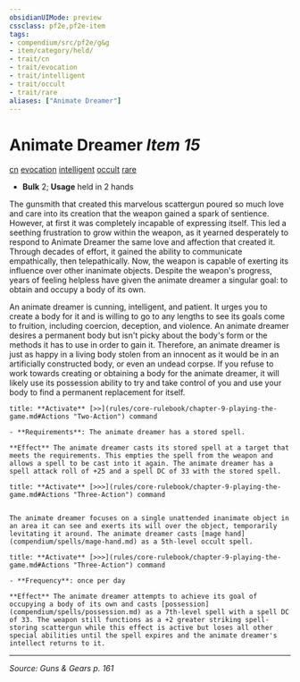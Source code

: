 ```yaml
---
obsidianUIMode: preview
cssclass: pf2e,pf2e-item
tags:
- compendium/src/pf2e/g&g
- item/category/held/
- trait/cn
- trait/evocation
- trait/intelligent
- trait/occult
- trait/rare
aliases: ["Animate Dreamer"]
---
```

# Animate Dreamer *Item 15*  
[cn](rules/traits/cn-b1.md "Chaotic Neutral Alignment Trait")  [evocation](evocation.md "Evocation School Trait")  [intelligent](intelligent-gmg.md "Intelligent Item Trait")  [occult](occult.md "Occult Tradition Trait")  [rare](rare.md "Rare Rarity Trait")  

- **Bulk** 2; **Usage** held in 2 hands

The gunsmith that created this marvelous scattergun poured so much love and care into its creation that the weapon gained a spark of sentience. However, at first it was completely incapable of expressing itself. This led a seething frustration to grow within the weapon, as it yearned desperately to respond to Animate Dreamer the same love and affection that created it. Through decades of effort, it gained the ability to communicate empathically, then telepathically. Now, the weapon is capable of exerting its influence over other inanimate objects. Despite the weapon's progress, years of feeling helpless have given the animate dreamer a singular goal: to obtain and occupy a body of its own.

An animate dreamer is cunning, intelligent, and patient. It urges you to create a body for it and is willing to go to any lengths to see its goals come to fruition, including coercion, deception, and violence. An animate dreamer desires a permanent body but isn't picky about the body's form or the methods it has to use in order to gain it. Therefore, an animate dreamer is just as happy in a living body stolen from an innocent as it would be in an artificially constructed body, or even an undead corpse. If you refuse to work towards creating or obtaining a body for the animate dreamer, it will likely use its possession ability to try and take control of you and use your body to find a permanent replacement for itself.

```ad-embed-ability
title: **Activate** [>>](rules/core-rulebook/chapter-9-playing-the-game.md#Actions "Two-Action") command

- **Requirements**: The animate dreamer has a stored spell.

**Effect** The animate dreamer casts its stored spell at a target that meets the requirements. This empties the spell from the weapon and allows a spell to be cast into it again. The animate dreamer has a spell attack roll of +25 and a spell DC of 33 with the stored spell.
```

```ad-embed-ability
title: **Activate** [>>>](rules/core-rulebook/chapter-9-playing-the-game.md#Actions "Three-Action") command


The animate dreamer focuses on a single unattended inanimate object in an area it can see and exerts its will over the object, temporarily levitating it around. The animate dreamer casts [mage hand](compendium/spells/mage-hand.md) as a 5th-level occult spell.
```

```ad-embed-ability
title: **Activate** [>>>](rules/core-rulebook/chapter-9-playing-the-game.md#Actions "Three-Action") command

- **Frequency**: once per day

**Effect** The animate dreamer attempts to achieve its goal of occupying a body of its own and casts [possession](compendium/spells/possession.md) as a 7th-level spell with a spell DC of 33. The weapon still functions as a +2 greater striking spell-storing scattergun while this effect is active but loses all other special abilities until the spell expires and the animate dreamer's intellect returns to it.
```


---
*Source: Guns & Gears p. 161*